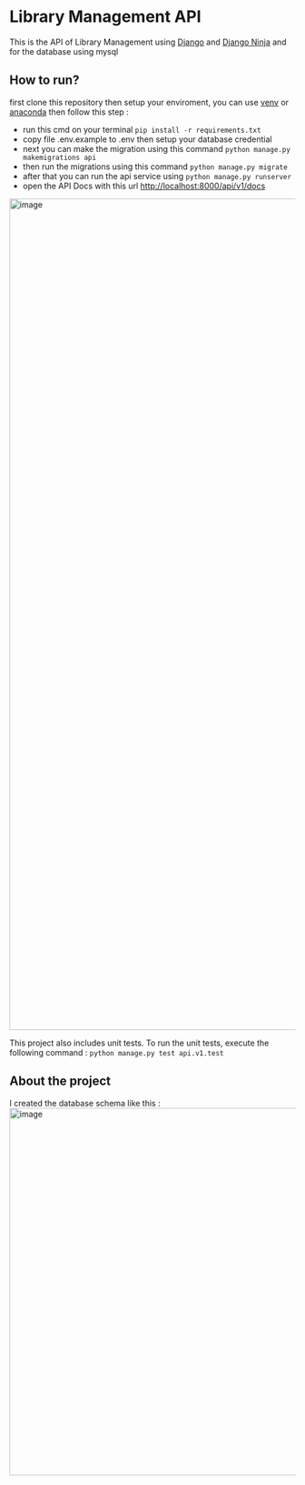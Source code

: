# Library Management API
This is the API of Library Management using [Django](https://www.djangoproject.com/) and [Django Ninja](https://django-ninja.dev/) and for the database using mysql

## How to run?
first clone this repository then setup your enviroment, you can use [venv](https://docs.python.org/3/library/venv.html) or [anaconda](https://www.anaconda.com/) then follow this step :
- run this cmd on your terminal `pip install -r requirements.txt`
- copy file .env.example to .env then setup your database credential
- next you can make the migration using this command `python manage.py makemigrations api`
- then run the migrations using this command `python manage.py migrate`
- after that you can run the api service using `python manage.py runserver`
- open the API Docs with this url [http://localhost:8000/api/v1/docs](http://localhost:8000/api/v1/docs)
<img width="1462" alt="image" src="https://github.com/user-attachments/assets/cabdcc63-8c84-4f55-967c-72e4ba786482">


This project also includes unit tests. To run the unit tests, execute the following command : `python manage.py test api.v1.test`

## About the project
I created the database schema like this :
<img width="646" alt="image" src="https://github.com/user-attachments/assets/7df00874-f821-412d-8ad6-ce7b0384ee76">
